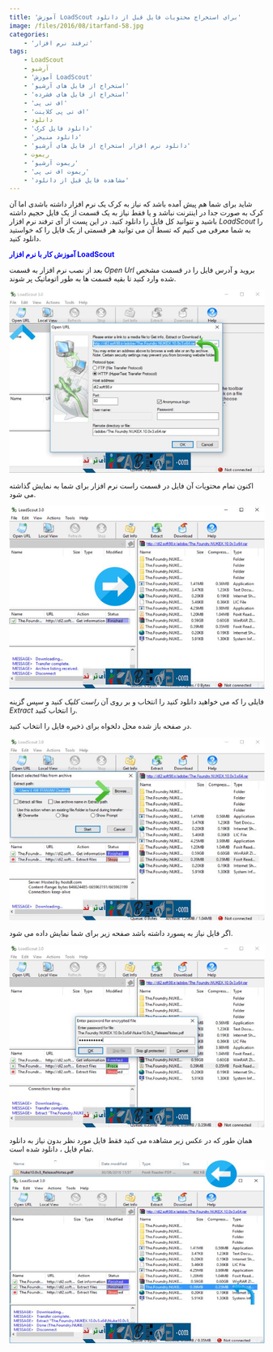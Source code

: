 ```yaml
---
title: 'آموزش LoadScout برای استخراج محتویات فایل قبل از دانلود'
image: /files/2016/08/itarfand-58.jpg
categories:
    - 'ترفند نرم افزار'
tags:
    - LoadScout
    - آرشیو
    - 'آموزش LoadScout'
    - 'استخراج از فایل های آرشیو'
    - 'استخراج از فایل های فشرده'
    - 'اف تی پی'
    - 'اف تی پی کلاینت'
    - دانلود
    - 'دانلود فایل کرک'
    - 'دانلود منیجر'
    - 'دانلود نرم افزار استخراج از فایل های آرشیو'
    - ریموت
    - 'ریموت آرشیو'
    - 'ریموت اف تی پی'
    - 'مشاهده فایل قبل از دانلود'
---
```


شاید برای شما هم پیش آمده باشد که نیاز به کرک یک نرم افزار داشته باشدی اما آن کرک به صورت جدا در اینترنت نباشد و یا فقط نیاز به یک قسمت از یک فایل حجیم داشته باشید و نتوانید کل فایل را دانلود کنید. در این پست از آی ترفند نرم افزار *LoadScout* را به شما معرفی می کنیم که تسط آن می توانید هر قسمتی از یک فایل را که خواستید دانلود کنید.

<span style="color: #0000ff;">**آموزش کار با نرم افزار LoadScout**</span>

بعد از نصب نرم افزار به قسمت *Open Url* بروید و آدرس فایل را در قسمت مشخص شده وارد کنید تا بقیه قسمت ها به طور اتوماتیک پر شوند.

![itarfand- (53](/files/2016/08/itarfand-53.jpg)  

اکنون تمام محتویات آن فایل در قسمت راست نرم افزار برای شما به نمایش گذاشته می شود.

![itarfand- (54)](/files/2016/08/itarfand-54.jpg)  

فایلی را که می خواهید دانلود کنید را انتخاب و بر روی آن *راست کلیک* کنید و سپس گزینه *Extract* را انتخاب کنید.

در صفحه باز شده محل دلخواه برای ذخیره فایل را انتخاب کنید.

![itarfand- (55)](/files/2016/08/itarfand-55.jpg)  

اگر فایل نیاز به پسورد داشته باشد صفحه زیر برای شما نمایش داده می شود.

![itarfand- (56)](/files/2016/08/itarfand-56.jpg)  

همان طور که در عکس زیر مشاهده می کنید فقط فایل مورد نظر بدون نیاز به دانلود تمام فایل ، دانلود شده است.

![itarfand- (57)](/files/2016/08/itarfand-57.jpg)  